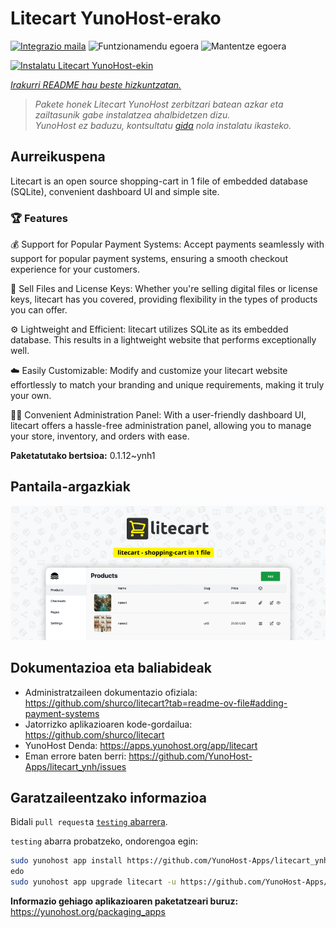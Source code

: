<!--
Ohart ongi: README hau automatikoki sortu da <https://github.com/YunoHost/apps/tree/master/tools/readme_generator>ri esker
EZ editatu eskuz.
-->

# Litecart YunoHost-erako

[![Integrazio maila](https://dash.yunohost.org/integration/litecart.svg)](https://ci-apps.yunohost.org/ci/apps/litecart/) ![Funtzionamendu egoera](https://ci-apps.yunohost.org/ci/badges/litecart.status.svg) ![Mantentze egoera](https://ci-apps.yunohost.org/ci/badges/litecart.maintain.svg)

[![Instalatu Litecart YunoHost-ekin](https://install-app.yunohost.org/install-with-yunohost.svg)](https://install-app.yunohost.org/?app=litecart)

*[Irakurri README hau beste hizkuntzatan.](./ALL_README.md)*

> *Pakete honek Litecart YunoHost zerbitzari batean azkar eta zailtasunik gabe instalatzea ahalbidetzen dizu.*  
> *YunoHost ez baduzu, kontsultatu [gida](https://yunohost.org/install) nola instalatu ikasteko.*

## Aurreikuspena

Litecart is an open source shopping-cart in 1 file of embedded database (SQLite), convenient dashboard UI and simple site.

### 🏆 Features

💰 Support for Popular Payment Systems: Accept payments seamlessly with support for popular payment systems, ensuring a smooth checkout experience for your customers.

🔑 Sell Files and License Keys: Whether you're selling digital files or license keys, litecart has you covered, providing flexibility in the types of products you can offer.

⚙️ Lightweight and Efficient: litecart utilizes SQLite as its embedded database. This results in a lightweight website that performs exceptionally well.

☁️ Easily Customizable: Modify and customize your litecart website effortlessly to match your branding and unique requirements, making it truly your own.

🧞‍♂️ Convenient Administration Panel: With a user-friendly dashboard UI, litecart offers a hassle-free administration panel, allowing you to manage your store, inventory, and orders with ease.


**Paketatutako bertsioa:** 0.1.12~ynh1

## Pantaila-argazkiak

![Litecart(r)en pantaila-argazkia](./doc/screenshots/banner.png)

## Dokumentazioa eta baliabideak

- Administratzaileen dokumentazio ofiziala: <https://github.com/shurco/litecart?tab=readme-ov-file#adding-payment-systems>
- Jatorrizko aplikazioaren kode-gordailua: <https://github.com/shurco/litecart>
- YunoHost Denda: <https://apps.yunohost.org/app/litecart>
- Eman errore baten berri: <https://github.com/YunoHost-Apps/litecart_ynh/issues>

## Garatzaileentzako informazioa

Bidali `pull request`a [`testing` abarrera](https://github.com/YunoHost-Apps/litecart_ynh/tree/testing).

`testing` abarra probatzeko, ondorengoa egin:

```bash
sudo yunohost app install https://github.com/YunoHost-Apps/litecart_ynh/tree/testing --debug
edo
sudo yunohost app upgrade litecart -u https://github.com/YunoHost-Apps/litecart_ynh/tree/testing --debug
```

**Informazio gehiago aplikazioaren paketatzeari buruz:** <https://yunohost.org/packaging_apps>
